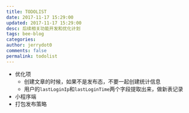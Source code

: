 ```yaml
---
title: TODOLIST  
date: 2017-11-17 15:29:00  
updated: 2017-11-17 15:29:00  
desc: 后续相关功能开发和优化计划  
tags: bee-blog  
categories:  
author: jerrydot0  
comments: false  
permalink: todolist  
---
```


+ 优化项  
  - 创建文章的时候，如果不是发布态，不要一起创建统计信息  
  - 用户的`lastLoginIp`和`lastLoginTime`两个字段提取出来，做新表记录  
+ 小程序端  
+ 打包发布策略
